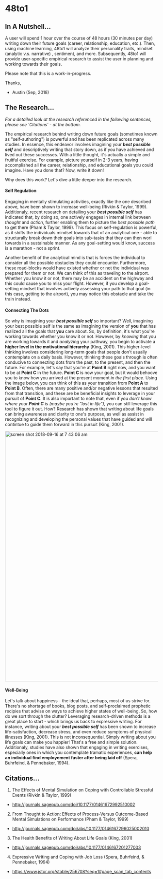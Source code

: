 # 48to1

## In A Nutshell...
A user will spend 1 hour over the course of 48 hours (30 minutes per day) writing down their future goals (career, relationship, education, etc.). Then, using machine learning, 48to1 will analyze their personality traits, mindset (analytic v.s. narrative) , sentiment, and more. Subsequently, 48to1 will provide user-specific empirical research to assist the user in planning and working towards their goals.

Please note that this is a work-in-progress. 

Thanks,
- Austin (Sep, 2018)

## The Research...
_For a detailed look at the research referenced in the following sentences, please see 'Citations' - at the bottom._

The empirical research behind writing down future goals (sometimes known as "self-authoring") is powerful and has been replicated across many studies. In essence, this endeavor involves imagining your ***best possible self*** and descriptively writing that story down, as if you have achieved and lived out these successes. With a little thought, it's actually a simple and fruitful exercise. For example, picture yourself in 2-3 years, having accomplished all the career, relationship, and educational goals you could imagine. Have you done that? Now, write it down!

Why does this work? Let's dive a little deeper into the research. 

#### Self Regulation
Engaging in mentally stimulating activities, exactly like the one described above, have been shown to increase well-being (Rivkin & Taylor, 1999). Additionaly, recent research on detailing your ***best possible self*** has indicated that, by doing so, one actively engages in internal link between *thought* and *action*, further enabling them to picture the *best possible path* to get there (Pham & Taylor, 1999). This focus on self-regulation is powerful, as it shifts the individuals mindset towards that of an analytical one - able to structurally break down their goals into sub-tasks that they can then worl towards in a sustainable manner. As any goal-setting would know, success is a marathon - not a sprint.

Another benefit of the analytical mind is that is forces the individual to consider all the possible obstacles they could encounter. Furthermore, these road-blocks would have existed whether or not the individual was prepared for them or not. We can think of this as traveling to the airport. Whether you know it or not, there may be an accident on the highway and this could cause you to miss your flight. However, if you develop a goal-setting mindset that involves actively assessing your path to that goal (in this case, getting to the airport), you may notice this obstacle and take the train instead. 


#### Connecting The Dots
So why is imagining your ***best possible self*** so important? Well, imagining your best possible self is the same as imagining the version of **you** that has realized all the goals that **you** care about. So, by definition, it's what you're working towards whether you know it or not. However, by *knowing* that you are working towards it and *analyzing* your pathway, you begin to activate a **higher level in the motivational hierarchy** (King, 2001). This higher-level thinking involves considering long-term goals that people don't usually contemplate on a daily basis. However, thinking these goals through is often conducive to connecting dots from the past, to the present, and then the future. For example, let's say that you're at **Point B** right now, and you want to be at **Point C** in the future. **Point C** is now your goal, but it would behoove you to know how you arrived at the present moment *in the first place*. Using the image below, you can think of this as your transition from **Point A** to **Point B**. Often, there are many positive and/or negative lessons that resulted from that transition, and these are be beneficial insights to leverage in your pursuit of **Point C**. It is also important to note that, even if you *don't know where your **Point C** is (maybe you're "lost in life")*, you can still leverage this tool to figure it out. How? Research has shown that writing about life goals can bring awareness and clarity to one's purpose, as well as assist in recognizing and developing the personal values that have guided and will contintue to guide them forward in this pursuit (King, 2001).

<img width="822" alt="screen shot 2018-09-16 at 7 43 06 am" src="https://user-images.githubusercontent.com/34213201/45597639-302edf80-b984-11e8-90e5-393a9d9f9e3b.png">

#### Well-Being
Let's talk about happiness - the ideal that, perhaps, most of us strive for. There's no shortage of books, blog posts, and self-proclaimed prophetic recipies that advise on ways to achieve higher states of well-being. So, how do we sort through the clutter? Leveraging research-driven methods is a great place to start - which brings us back to expressive writing. For instance, writing about your ***best possible self*** has been shown to increase life-satisfaction, decrease stress, and even reduce symptoms of physical illnesses (King, 2001). This is not inconsequential. Simply writing about you life goals can make you happier! That's a free and simple solution. Additionaly, studies have also shown that engaging in writing exercises, especially ones in which you contemplate tramatic experiences, **can help an individual find employement faster after being laid off** (Spera, Buhrfeind, & Pennebaker, 1994). 


## Citations...

1) The Effects of Mental Simulation on Coping with Controllable Stressful Events (Rivkin & Taylor, 1999)
- http://journals.sagepub.com/doi/10.1177/01461672992510002

2) From Thought to Action: Effects of Process-Versus Outcome-Based Mental Simulations on Performance (Pham & Taylor, 1999)
- http://journals.sagepub.com/doi/abs/10.1177/0146167299025002010

3) The Health Benefits of Writing About Life Goals (King, 2001)
- http://journals.sagepub.com/doi/abs/10.1177/0146167201277003

4) Expressive Writing and Coping with Job Loss (Spera, Buhrfeind, & Pennebaker, 1994)
- https://www.jstor.org/stable/256708?seq=1#page_scan_tab_contents
